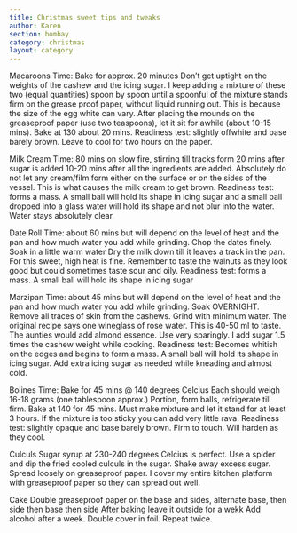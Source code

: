 ```yaml
---
title: Christmas sweet tips and tweaks
author: Karen
section: bombay
category: christmas
layout: category
---
```


Macaroons
Time: Bake for approx. 20 minutes
Don’t get uptight on the weights of the cashew and the icing sugar. I keep adding a mixture of these two (equal quantities)  spoon by spoon until a spoonful of the mixture stands firm on the grease proof paper, without liquid running out. This is because the size of the egg white can vary.
After placing the mounds on the greaseproof paper (use two teaspoons), let it sit for awhile (about 10-15 mins).
Bake at 130 about 20 mins. 
Readiness test: slightly offwhite and base barely brown.
Leave to cool for two hours on the paper.

Milk Cream
Time: 80 mins on slow fire, stirring till tracks form 
20 mins after sugar is added
10-20 mins after all the ingredients are added.
Absolutely do not let any cream/film form either on the surface or on the sides of the vessel. This is what causes the milk cream to get brown.
Readiness test: forms a mass. A small ball will hold its shape in icing sugar and a small ball dropped into a glass water will hold its shape and not blur into the water. Water stays absolutely clear.


Date Roll 
Time: about 60 mins but will depend on the level of heat and the pan and how much water you add while grinding.
Chop the dates finely. 
Soak in a little warm water
Dry the milk down till it leaves a track in the pan. For this sweet, high heat is fine.
Remember to taste the walnuts as they look good but could sometimes taste sour and oily.
Readiness test: forms a mass. A small ball will hold its shape in icing sugar

Marzipan 
Time: about 45 mins but will depend on the level of heat and the pan and how much water you add while grinding.
Soak OVERNIGHT.
Remove all traces of skin from the cashews.
Grind with minimum water.
The original recipe says one wineglass of rose water. This is 40-50 ml to taste. 
The aunties would add almond essence. Use very sparingly. 
I add sugar 1.5 times the cashew weight while cooking. 
Readiness test: Becomes whitish on the edges and begins to form a mass. A small ball will hold its shape in icing sugar.
Add extra icing sugar as needed while kneading and almost cold.


Bolines 
Time: Bake for 45 mins @ 140 degrees Celcius
Each should weigh 16-18 grams (one tablespoon approx.) 
Portion, form balls, refrigerate till firm.
Bake at 140 for 45 mins.
Must make mixture and let it stand for at least 3 hours.
If the mixture is too sticky you can add very little rava.
Readiness test: slightly opaque and base barely brown. Firm to touch. Will harden as they cool.

Culculs
Sugar syrup at 230-240 degrees Celcius is perfect.
Use a spider and dip the fried cooled culculs in the sugar.
Shake away excess sugar.
Spread loosely on greaseproof paper.
I cover my entire kitchen platform with greaseproof paper so they can spread out  well.

 Cake
Double greaseproof paper on the base and sides, alternate base, then side then base then side
After baking leave it outside for a wekk
Add alcohol after a week. 
Double cover in foil.
Repeat twice.



